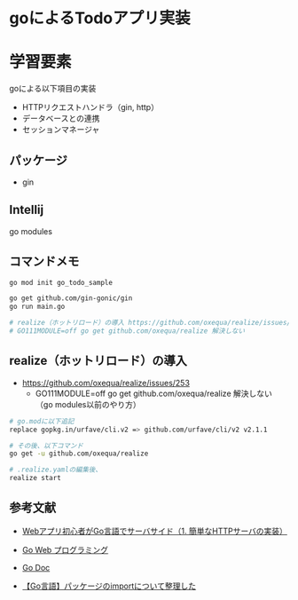 # goによるTodoアプリ実装
# 学習要素
goによる以下項目の実装
* HTTPリクエストハンドラ（gin, http）
* データベースとの連携
* セッションマネージャ

## パッケージ
* gin

## Intellij
go modules

## コマンドメモ
```bash
go mod init go_todo_sample

go get github.com/gin-gonic/gin
go run main.go

# realize（ホットリロード）の導入 https://github.com/oxequa/realize/issues/253
# GO111MODULE=off go get github.com/oxequa/realize 解決しない


```

## realize（ホットリロード）の導入
* https://github.com/oxequa/realize/issues/253
    * GO111MODULE=off go get github.com/oxequa/realize 解決しない（go modules以前のやり方）
```bash
# go.modに以下追記
replace gopkg.in/urfave/cli.v2 => github.com/urfave/cli/v2 v2.1.1

# その後、以下コマンド
go get -u github.com/oxequa/realize

# .realize.yamlの編集後、
realize start
```

## 参考文献
* [Webアプリ初心者がGo言語でサーバサイド（1. 簡単なHTTPサーバの実装）](https://qiita.com/wsuzume/items/75d5c0cd2dd5a1963b9e)
* [Go Web プログラミング](https://astaxie.gitbooks.io/build-web-application-with-golang/ja/)
* [Go Doc](https://godoc.org/?q=main)

* [【Go言語】パッケージのimportについて整理した](https://qiita.com/ogady/items/0cedd3599c4dc13e9a95)
